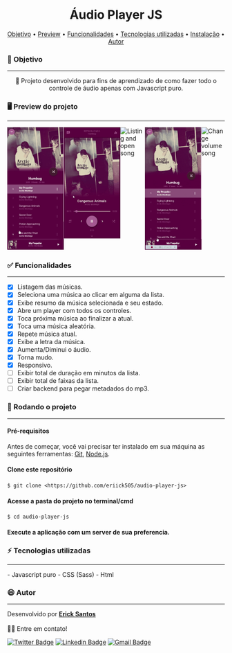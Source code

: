 <h1 align="center">Áudio Player JS</h1>

<p align="center">
 <a href="#objetivo">Objetivo</a> •
 <a href="#preview">Preview</a> •
 <a href="#funcionalidades">Funcionalidades</a> • 
 <a href="#tecnologias">Tecnologias utilizadas</a> • 
 <a href="#instalacao">Instalação</a> • 
 <a href="#autor">Autor</a>
</p>

<h3 id="objetivo">🔖 Objetivo</h3>
<hr />
<p align="center">🚀 Projeto desenvolvido para fins de aprendizado de como fazer todo o controle de áudio apenas com Javascript puro.</p>

<h3 id="preview">🖥️ Preview do projeto</h3>
<hr />

<div style="display: flex;">
  <span><img alt="Select and play song" src="./screenshots/select-and-play.gif" /></span>
  <span><img alt="Open lyric song" src="./screenshots/open-lyrics.gif" /></span>
  <span><img alt="Listing and open song" src="./screenshots/listin-and-open.gif" /></span>
  <span><img alt="Shuffling and repeatable song" src="./screenshots/shuffling-and-repeatable.gif" /></span>
  <span><img alt="Change volume song" src="./screenshots/change-volume.gif" /></span>
</div>

<h3 id="funcionalidades">✅ Funcionalidades</h3>
<hr />

- [x] Listagem das músicas.
- [x] Seleciona uma música ao clicar em alguma da lista.
- [x] Exibe resumo da música selecionada e seu estado.
- [x] Abre um player com todos os controles.
- [x] Toca próxima música ao finalizar a atual.
- [x] Toca uma música aleatória.
- [x] Repete música atual.
- [x] Exibe a letra da música.
- [x] Aumenta/Diminui o áudio.
- [x] Torna mudo.
- [x] Responsivo.
- [ ] Exibir total de duração em minutos da lista.
- [ ] Exibir total de faixas da lista.
- [ ] Criar backend para pegar metadados do mp3.

<h3 id="instalacao">🎲 Rodando o projeto</h3>
<hr />

#### Pré-requisitos

Antes de começar, você vai precisar ter instalado em sua máquina as seguintes ferramentas:
[Git](https://git-scm.com), [Node.js](https://nodejs.org/en/).

#### Clone este repositório

`$ git clone <https://github.com/eriick505/audio-player-js>`

#### Acesse a pasta do projeto no terminal/cmd

`$ cd audio-player-js`

#### Execute a aplicação com um server de sua preferencia.

<h3 id="tecnologias">⚡ Tecnologias utilizadas</h3>
<hr />
- Javascript puro
- CSS (Sass)
- Html

<h3 id="autor">😄 Autor</h3>
<hr />

Desenvolvido por <a href="https://github.com/eriick505/"><b>Erick Santos</b></a>  
<br /> 👋🏽 Entre em contato!

[![Twitter Badge](https://img.shields.io/badge/-@eriick505-d8226b?style=flat-square&labelColor=fcb153&logo=instagram&logoColor=white&link=http://instagram.com/eriick505)](http://instagram.com/eriick505) [![Linkedin Badge](https://img.shields.io/badge/-Erick-blue?style=flat-square&logo=Linkedin&logoColor=white&link=https://www.linkedin.com/in/eriick505/)](https://www.linkedin.com/in/eriick505/)
[![Gmail Badge](https://img.shields.io/badge/-santoserick9@gmail.com-c14438?style=flat-square&logo=Gmail&logoColor=white&link=mailto:santoserick9@gmail.com)](mailto:santoserick9@gmail.com)
